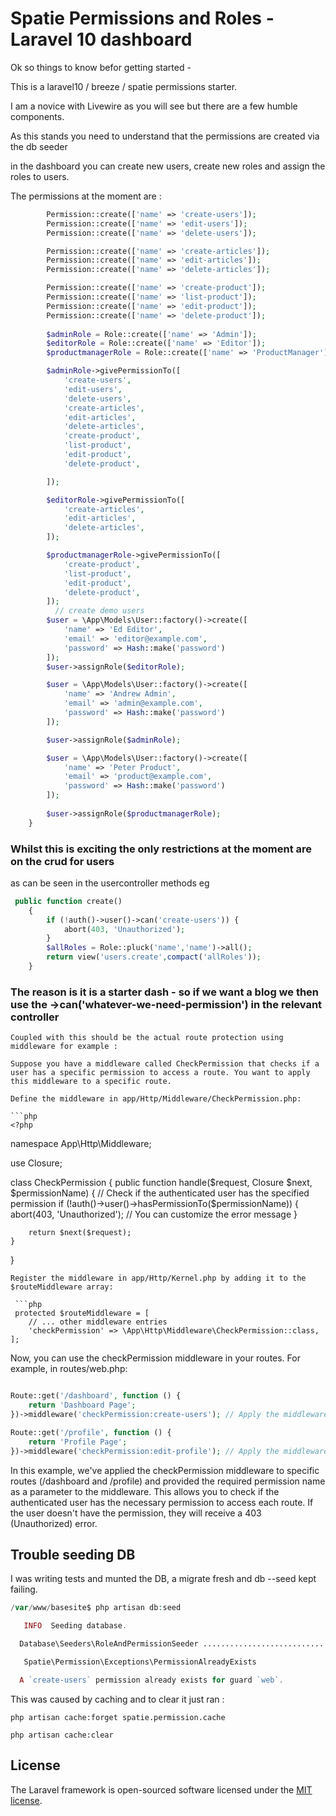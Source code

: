 # Spatie Permissions and Roles - Laravel 10 dashboard 
Ok so things to know befor getting started - 

This is a laravel10 / breeze / spatie permissions starter.

I am a novice with Livewire as you will see but there are a few humble components.

As this stands you need to understand that the permissions are created via the db seeder

in the dashboard you can create new users, create new  roles and assign the roles to users.

The permissions at the moment are : 

```php
        Permission::create(['name' => 'create-users']);
        Permission::create(['name' => 'edit-users']);
        Permission::create(['name' => 'delete-users']);

        Permission::create(['name' => 'create-articles']);
        Permission::create(['name' => 'edit-articles']);
        Permission::create(['name' => 'delete-articles']);

        Permission::create(['name' => 'create-product']);
        Permission::create(['name' => 'list-product']);
        Permission::create(['name' => 'edit-product']);
        Permission::create(['name' => 'delete-product']);
       
        $adminRole = Role::create(['name' => 'Admin']);
        $editorRole = Role::create(['name' => 'Editor']);
        $productmanagerRole = Role::create(['name' => 'ProductManager']);

        $adminRole->givePermissionTo([
            'create-users',
            'edit-users',
            'delete-users',
            'create-articles',
            'edit-articles',
            'delete-articles',
            'create-product',
            'list-product',
            'edit-product',
            'delete-product',

        ]);

        $editorRole->givePermissionTo([
            'create-articles',
            'edit-articles',
            'delete-articles',
        ]);

        $productmanagerRole->givePermissionTo([
            'create-product',
            'list-product',
            'edit-product',
            'delete-product',
        ]);
          // create demo users
        $user = \App\Models\User::factory()->create([
            'name' => 'Ed Editor',
            'email' => 'editor@example.com',
            'password' => Hash::make('password')
        ]);
        $user->assignRole($editorRole);

        $user = \App\Models\User::factory()->create([
            'name' => 'Andrew Admin',
            'email' => 'admin@example.com',
            'password' => Hash::make('password')
        ]);

        $user->assignRole($adminRole);

        $user = \App\Models\User::factory()->create([
            'name' => 'Peter Product',
            'email' => 'product@example.com',
            'password' => Hash::make('password')
        ]);
        
        $user->assignRole($productmanagerRole);
    }


```
### Whilst this is exciting the only restrictions at the moment are on the crud for users
as can be seen in the usercontroller methods eg

```php
 public function create()
    {
        if (!auth()->user()->can('create-users')) {
            abort(403, 'Unauthorized');
        }
        $allRoles = Role::pluck('name','name')->all();
        return view('users.create',compact('allRoles'));
    }
```
### The reason is it is a starter dash - so if we want a blog we then use the ->can('whatever-we-need-permission') in the relevant controller
    
    Coupled with this should be the actual route protection using middleware for example : 
    
    Suppose you have a middleware called CheckPermission that checks if a user has a specific permission to access a route. You want to apply this middleware to a specific route.

    Define the middleware in app/Http/Middleware/CheckPermission.php:
    
    ```php
    <?php

namespace App\Http\Middleware;

use Closure;

class CheckPermission
{
    public function handle($request, Closure $next, $permissionName)
    {
        // Check if the authenticated user has the specified permission
        if (!auth()->user()->hasPermissionTo($permissionName)) {
            abort(403, 'Unauthorized'); // You can customize the error message
        }

        return $next($request);
    }
}

```
Register the middleware in app/Http/Kernel.php by adding it to the $routeMiddleware array:
  
 ```php
 protected $routeMiddleware = [
    // ... other middleware entries
    'checkPermission' => \App\Http\Middleware\CheckPermission::class,
];

```

Now, you can use the checkPermission middleware in your routes. For example, in routes/web.php:

```php

Route::get('/dashboard', function () {
    return 'Dashboard Page';
})->middleware('checkPermission:create-users'); // Apply the middleware with the specified permission

Route::get('/profile', function () {
    return 'Profile Page';
})->middleware('checkPermission:edit-profile'); // Apply the middleware with a different permission
```

In this example, we've applied the checkPermission middleware to specific routes (/dashboard and /profile) and provided the required permission name as a parameter to the middleware. This allows you to check if the authenticated user has the necessary permission to access each route. If the user doesn't have the permission, they will receive a 403 (Unauthorized) error.

   
## Trouble seeding DB

I was writing tests and munted the DB, a migrate fresh and db --seed kept failing.
   
    
```php
/var/www/basesite$ php artisan db:seed

   INFO  Seeding database.  

  Database\Seeders\RoleAndPermissionSeeder ........................... RUNNING  

   Spatie\Permission\Exceptions\PermissionAlreadyExists 

  A `create-users` permission already exists for guard `web`.
```

This was caused by caching and to clear it just ran : 

`php artisan cache:forget spatie.permission.cache `

`php artisan cache:clear`

## License

The Laravel framework is open-sourced software licensed under the [MIT license](https://opensource.org/licenses/MIT).
